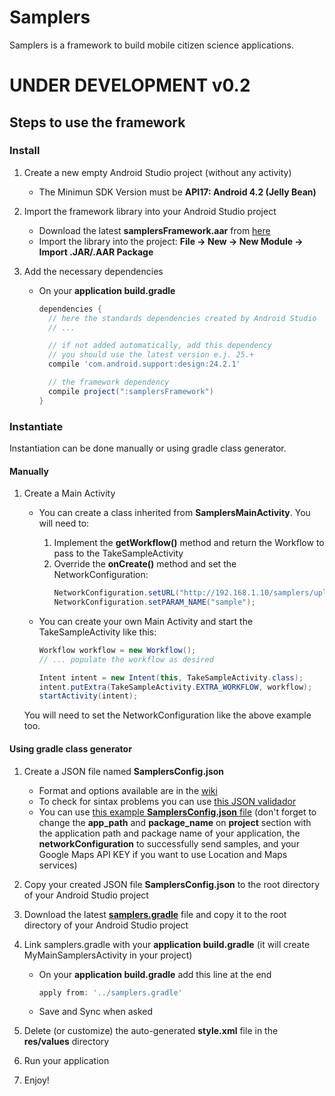 # Samplers
Samplers is a framework to build mobile citizen science applications.

# UNDER DEVELOPMENT v0.2

## Steps to use the framework

### Install

1. Create a new empty Android Studio project (without any activity)
    - The Minimun SDK Version must be **API17: Android 4.2 (Jelly Bean)** 

2. Import the framework library into your Android Studio project
    - Download the latest **samplersFramework.aar** from [here](https://github.com/cientopolis/samplers/releases/)
    - Import the library into the project: **File -> New -> New Module -> Import .JAR/.AAR Package**

3. Add the necessary dependencies
    - On your **application build.gradle**
      ```gradle
      dependencies {
        // here the standards dependencies created by Android Studio
        // ...

        // if not added automatically, add this dependency 
        // you should use the latest version e.j. 25.+
        compile 'com.android.support:design:24.2.1' 

        // the framework dependency
        compile project(":samplersFramework")
      }
      ```

### Instantiate
Instantiation can be done manually or using gradle class generator.

#### Manually

1. Create a Main Activity
    - You can create a class inherited from **SamplersMainActivity**. You will need to:
        1. Implement the **getWorkflow()** method and return the Workflow to pass to the TakeSampleActivity
        2. Override the **onCreate()** method and set the NetworkConfiguration:
            ```java
            NetworkConfiguration.setURL("http://192.168.1.10/samplers/upload.php");
            NetworkConfiguration.setPARAM_NAME("sample");
            ```
    
    - You can create your own Main Activity and start the TakeSampleActivity like this:
        ```java
        Workflow workflow = new Workflow();
        // ... populate the workflow as desired
        
        Intent intent = new Intent(this, TakeSampleActivity.class);        
        intent.putExtra(TakeSampleActivity.EXTRA_WORKFLOW, workflow);
        startActivity(intent);
        ```
    You will need to set the NetworkConfiguration like the above example too.

#### Using gradle class generator
1. Create a JSON file named **SamplersConfig.json**
    - Format and options available are in the [wiki](https://github.com/cientopolis/samplers/wiki/SamplersConfig.json:-Format-and-options)
    - To check for sintax problems you can use [this JSON validador](https://jsonformatter.curiousconcept.com/)
    - You can use [this example **SamplersConfig.json** file](https://github.com/cientopolis/samplers/blob/master/SamplersConfig.json) (don't forget to change the **app_path** and **package_name** on **project** section with the application path and package name of your application, the **networkConfiguration** to successfully send samples, and your Google Maps API KEY if you want to use Location and Maps services)
  
2. Copy your created JSON file **SamplersConfig.json** to the root directory of your Android Studio project

3. Download the latest [**samplers.gradle**](https://github.com/cientopolis/samplers/releases/) file and copy it to the root directory of your Android Studio project

4. Link samplers.gradle with your **application build.gradle** (it will create MyMainSamplersActivity in your project)
    - On your **application build.gradle** add this line at the end
        ```gradle
        apply from: '../samplers.gradle'
        ```
    - Save and Sync when asked
    

5. Delete (or customize) the auto-generated **style.xml** file in the **res/values** directory

6. Run your application

7. Enjoy!

